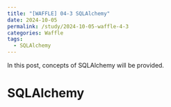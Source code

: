 ```yaml
---
title: "[WAFFLE] 04-3 SQLAlchemy"
date: 2024-10-05
permalink: /study/2024-10-05-waffle-4-3
categories: Waffle
tags:
  - SQLAlchemy
---
```


In this post, concepts of SQLAlchemy will be provided.

# SQLAlchemy
